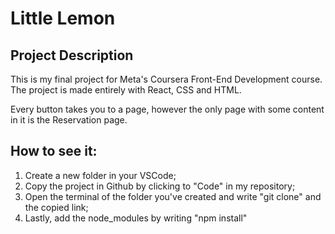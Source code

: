 # Little Lemon

## Project Description
This is my final project for Meta's Coursera Front-End Development course.<br/>
The project is made entirely with React, CSS and HTML.

Every button takes you to a page, however the only page with some content in it is the Reservation page.

## How to see it:

1. Create a new folder in your VSCode;
2. Copy the project in Github by clicking to "Code" in my repository;
3. Open the terminal of the folder you've created and write "git clone" and the copied link;
4. Lastly, add the node_modules by writing "npm install"

